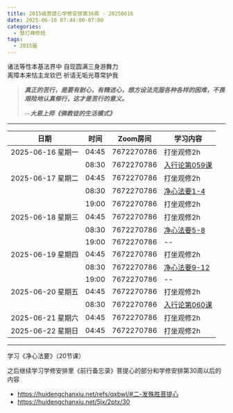 ```yaml
---
title: 2015级菩提心学修安排第36周 - 20250616
date: 2025-06-16 07:44:00-07:00
categories:
  - 慧灯禅修班
tags:
  - 2015届
---
```

诸法等性本基法界中 自现圆满三身游舞力  
离障本来怙主龙钦巴 祈请无垢光尊常护我


> *__真正的苦行，是要有耐心，有精进心，想方设法克服各种各样的困难，不畏艰险地认真修行，这才是苦行的意义。__*
>
> --***大恩上师《佛教徒的生活模式》***

---

|日期 |时间|Zoom房间|学习内容|
|--|--|--|--|
| 2025-06-16 星期一|04:45|7672270786|打坐观修2h|
| |08:30|7672270786| [入行论第059课](https://huidengchanxiu.net/refs/rxl/05#第五十九节课)  |
| 2025-06-17 星期二 |04:45|7672270786|打坐观修2h|
|   |08:30|7672270786| [净心法要1-4](https://box.hdcxb.net/%E7%A6%85%E4%BF%AE%E7%8F%AD/xmfw/04%E7%94%98%E9%9C%B2%E7%B3%BB%E5%88%97/09%20%E5%87%80%E5%BF%83%E6%B3%95%E8%A6%81/%E3%80%8A%E5%87%80%E5%BF%83%E6%B3%95%E8%A6%81%E3%80%8B%20%E7%AC%AC01%E8%AE%B2%20%E7%9B%8A%E8%A5%BF%E5%BD%AD%E6%8E%AA%E5%A0%AA%E5%B8%83%20[M5pqABBZcVY].mp4) |
|   |19:00|7672270786|打坐观修2h|
| 2025-06-18 星期三  |04:45|7672270786|打坐观修2h|
|   |08:30|7672270786| [净心法要5-8](https://box.hdcxb.net/%E7%A6%85%E4%BF%AE%E7%8F%AD/xmfw/04%E7%94%98%E9%9C%B2%E7%B3%BB%E5%88%97/09%20%E5%87%80%E5%BF%83%E6%B3%95%E8%A6%81/%E3%80%8A%E5%87%80%E5%BF%83%E6%B3%95%E8%A6%81%E3%80%8B%20%E7%AC%AC05%E8%AE%B2%20%E7%9B%8A%E8%A5%BF%E5%BD%AD%E6%8E%AA%E5%A0%AA%E5%B8%83%20[cfKV0HYiJCE].mp4) |
|   |19:00|7672270786| -- |
| 2025-06-19 星期四|04:45|7672270786|打坐观修2h|
|   |08:30|7672270786| [净心法要9-12](https://box.hdcxb.net/d/%E7%A6%85%E4%BF%AE%E7%8F%AD/xmfw/04%E7%94%98%E9%9C%B2%E7%B3%BB%E5%88%97/09%20%E5%87%80%E5%BF%83%E6%B3%95%E8%A6%81/%E3%80%8A%E5%87%80%E5%BF%83%E6%B3%95%E8%A6%81%E3%80%8B%20%E7%AC%AC09%E8%AE%B2%20%E7%9B%8A%E8%A5%BF%E5%BD%AD%E6%8E%AA%E5%A0%AA%E5%B8%83%20%5BY_9nbnaW5YI%5D.mp4) |
|   |19:00|7672270786|--|
| 2025-06-20 星期五|04:45|7672270786|打坐观修2h|
| |08:30|7672270786|[入行论第060课](https://huidengchanxiu.net/refs/rxl/05#第六十节课) |
| 2025-06-21 星期六|04:45|7672270786| 打坐观修2h |
| 2025-06-22 星期日|04:45|7672270786| 打坐观修2h |

---

学习《净心法要》（20节课）

之后继续学习学修安排里《前行备忘录》菩提心的部分和学修安排第30周以后的内容

- <https://huidengchanxiu.net/refs/qxbwl/#二-发殊胜菩提心>
- <https://huidengchanxiu.net/5jx/2ptx/30>


